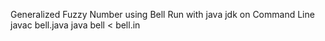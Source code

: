 Generalized Fuzzy Number using Bell
Run with java jdk on Command Line
javac bell.java
java bell < bell.in

